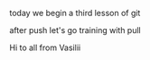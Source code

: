 today we begin a third lesson of git

after push let's go training with pull

Hi to all from Vasilii
